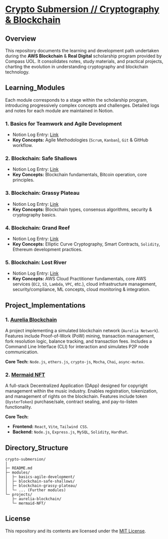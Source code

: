 # [Crypto Submersion // Cryptography & Blockchain](https://www.notion.so/Crypto-Submersion-10c0cf477938801ebda8e0059ccb94b7)

## Overview

This repository documents the learning and development path undertaken during the **AWS Blockchain** & **Real Digital** scholarship program provided by Compass UOL. It consolidates notes, study materials, and practical projects, charting the evolution in understanding cryptography and blockchain technology.

## Learning_Modules

Each module corresponds to a stage within the scholarship program, introducing progressively complex concepts and challenges. Detailed logs and notes for each module are maintained in Notion.

### 1. Basics for Teamwork and Agile Development
- Notion Log Entry: [Link](https://sky-clock-04e.notion.site/10d0cf47793880e88008d2969baad064?v=43eaeedb151747f89e3fac0d19b85023)
- **Key Concepts:** Agile Methodologies (`Scrum`, `Kanban`), `Git` & GitHub workflow.

### 2. Blockchain: Safe Shallows
- Notion Log Entry: [Link](https://sky-clock-04e.notion.site/10d0cf477938804c8175d3fa04be2702?v=fc87071403e249ef86c44c2dbf09e581)
- **Key Concepts:** Blockchain fundamentals, Bitcoin operation, core principles.

### 3. Blockchain: Grassy Plateau
- Notion Log Entry: [Link](https://sky-clock-04e.notion.site/10f0cf4779388023b51ccbe7edaf9a8b?v=1b1c2dd9d08f479ea28b44bc68ecbd22&pvs=4)
- **Key Concepts:** Blockchain types, consensus algorithms, security & cryptography basics.

### 4. Blockchain: Grand Reef
- Notion Log Entry: [Link](https://sky-clock-04e.notion.site/13d0cf47793880178faaebf82e586e3f?v=f545f1d2f28544398a4d4252bd9eaabc)
- **Key Concepts:** Elliptic Curve Cryptography, Smart Contracts, `Solidity`, Ethereum development practices.

### 5. Blockchain: Lost River
- Notion Log Entry: [Link](https://sky-clock-04e.notion.site/1770cf477938804dadc2d0a3b0910542?v=fa10c52483324d8eb1ed160d20ccccd9&pvs=4)
- **Key Concepts:** AWS Cloud Practitioner fundamentals, core AWS services (`EC2`, `S3`, `Lambda`, `VPC`, etc.), cloud infrastructure management, security/compliance, ML concepts, cloud monitoring & integration.

## Project_Implementations

### 1. **[Aurelia Blockchain](https://github.com/vasconcel/aurelia-blockchain)**
   A project implementing a simulated blockchain network (`Aurelia Network`). Features include Proof-of-Work (PoW) mining, transaction management, fork resolution logic, balance tracking, and transaction fees. Includes a Command Line Interface (CLI) for interaction and simulates P2P node communication.

   **Core Tech:** `Node.js`, `ethers.js`, `crypto-js`, `Mocha`, `Chai`, `async-mutex`.

### 2. **[Mermaid NFT](https://github.com/vasconcel/mermaid-NFT)**
   A full-stack Decentralized Application (DApp) designed for copyright management within the music industry. Enables registration, tokenization, and management of rights on the blockchain. Features include token (`OysterToken`) purchase/sale, contract sealing, and pay-to-listen functionality.

   **Core Tech:**
   - **Frontend:** `React`, `Vite`, `Tailwind CSS`.
   - **Backend:** `Node.js`, `Express.js`, `MySQL`, `Solidity`, `Hardhat`.

## Directory_Structure

```
crypto-submersion/
│
├─ README.md
├─ modules/
│  ├─ basics-agile-development/
│  ├─ blockchain-safe-shallows/
│  ├─ blockchain-grassy-plateau/
│  └─ ... (Further modules)
└─ projects/
   ├─ aurelia-blockchain/
   └─ mermaid-NFT/
```

## License

This repository and its contents are licensed under the [MIT License](https://choosealicense.com/licenses/mit/).
